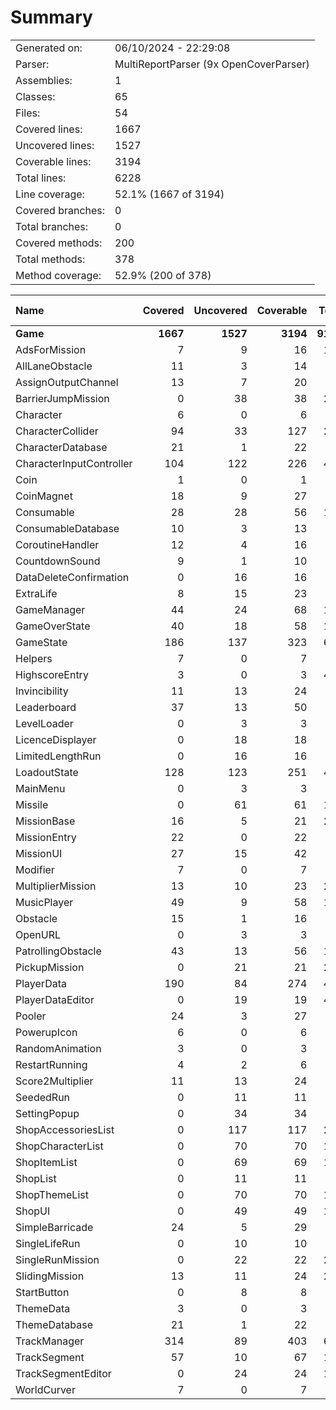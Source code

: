 ﻿# Summary
|||
|:---|:---|
| Generated on: | 06/10/2024 - 22:29:08 |
| Parser: | MultiReportParser (9x OpenCoverParser) |
| Assemblies: | 1 |
| Classes: | 65 |
| Files: | 54 |
| Covered lines: | 1667 |
| Uncovered lines: | 1527 |
| Coverable lines: | 3194 |
| Total lines: | 6228 |
| Line coverage: | 52.1% (1667 of 3194) |
| Covered branches: | 0 |
| Total branches: | 0 |
| Covered methods: | 200 |
| Total methods: | 378 |
| Method coverage: | 52.9% (200 of 378) |

|**Name**|**Covered**|**Uncovered**|**Coverable**|**Total**|**Line coverage**|**Covered**|**Total**|**Branch coverage**|**Covered**|**Total**|**Method coverage**|
|:---|---:|---:|---:|---:|---:|---:|---:|---:|---:|---:|---:|
|**Game**|**1667**|**1527**|**3194**|**9123**|**52.1%**|**0**|**0**|****|**200**|**378**|**52.9%**|
|AdsForMission|7|9|16|114|43.7%|0|0||2|4|50%|
|AllLaneObstacle|11|3|14|29|78.5%|0|0||1|1|100%|
|AssignOutputChannel|13|7|20|39|65%|0|0||1|1|100%|
|BarrierJumpMission|0|38|38|287|0%|0|0||0|6|0%|
|Character|6|0|6|33|100%|0|0||1|1|100%|
|CharacterCollider|94|33|127|227|74%|0|0||10|15|66.6%|
|CharacterDatabase|21|1|22|45|95.4%|0|0||3|4|75%|
|CharacterInputController|104|122|226|427|46%|0|0||22|30|73.3%|
|Coin|1|0|1|7|100%|0|0||1|1|100%|
|CoinMagnet|18|9|27|48|66.6%|0|0||3|6|50%|
|Consumable|28|28|56|115|50%|0|0||6|9|66.6%|
|ConsumableDatabase|10|3|13|33|76.9%|0|0||1|2|50%|
|CoroutineHandler|12|4|16|36|75%|0|0||2|3|66.6%|
|CountdownSound|9|1|10|24|90%|0|0||2|2|100%|
|DataDeleteConfirmation|0|16|16|30|0%|0|0||0|4|0%|
|ExtraLife|8|15|23|46|34.7%|0|0||2|6|33.3%|
|GameManager|44|24|68|143|64.7%|0|0||8|10|80%|
|GameOverState|40|18|58|164|68.9%|0|0||7|10|70%|
|GameState|186|137|323|602|57.5%|0|0||13|23|56.5%|
|Helpers|7|0|7|16|100%|0|0||1|1|100%|
|HighscoreEntry|3|0|3|499|100%|0|0||1|1|100%|
|Invincibility|11|13|24|45|45.8%|0|0||3|7|42.8%|
|Leaderboard|37|13|50|85|74%|0|0||2|4|50%|
|LevelLoader|0|3|3|10|0%|0|0||0|1|0%|
|LicenceDisplayer|0|18|18|32|0%|0|0||0|4|0%|
|LimitedLengthRun|0|16|16|99|0%|0|0||0|4|0%|
|LoadoutState|128|123|251|414|50.9%|0|0||10|19|52.6%|
|MainMenu|0|3|3|11|0%|0|0||0|1|0%|
|Missile|0|61|61|109|0%|0|0||0|8|0%|
|MissionBase|16|5|21|287|76.1%|0|0||4|5|80%|
|MissionEntry|22|0|22|46|100%|0|0||1|1|100%|
|MissionUI|27|15|42|68|64.2%|0|0||2|4|50%|
|Modifier|7|0|7|99|100%|0|0||3|3|100%|
|MultiplierMission|13|10|23|287|56.5%|0|0||4|6|66.6%|
|MusicPlayer|49|9|58|105|84.4%|0|0||8|8|100%|
|Obstacle|15|1|16|35|93.7%|0|0||1|2|50%|
|OpenURL|0|3|3|11|0%|0|0||0|1|0%|
|PatrollingObstacle|43|13|56|105|76.7%|0|0||4|6|66.6%|
|PickupMission|0|21|21|287|0%|0|0||0|5|0%|
|PlayerData|190|84|274|499|69.3%|0|0||12|20|60%|
|PlayerDataEditor|0|19|19|499|0%|0|0||0|3|0%|
|Pooler|24|3|27|48|88.8%|0|0||3|4|75%|
|PowerupIcon|6|0|6|21|100%|0|0||2|2|100%|
|RandomAnimation|3|0|3|12|100%|0|0||1|1|100%|
|RestartRunning|4|2|6|16|66.6%|0|0||1|2|50%|
|Score2Multiplier|11|13|24|47|45.8%|0|0||3|7|42.8%|
|SeededRun|0|11|11|99|0%|0|0||0|3|0%|
|SettingPopup|0|34|34|74|0%|0|0||0|7|0%|
|ShopAccessoriesList|0|117|117|214|0%|0|0||0|6|0%|
|ShopCharacterList|0|70|70|150|0%|0|0||0|3|0%|
|ShopItemList|0|69|69|148|0%|0|0||0|4|0%|
|ShopList|0|11|11|32|0%|0|0||0|3|0%|
|ShopThemeList|0|70|70|149|0%|0|0||0|3|0%|
|ShopUI|0|49|49|146|0%|0|0||0|9|0%|
|SimpleBarricade|24|5|29|58|82.7%|0|0||1|1|100%|
|SingleLifeRun|0|10|10|99|0%|0|0||0|3|0%|
|SingleRunMission|0|22|22|287|0%|0|0||0|6|0%|
|SlidingMission|13|11|24|287|54.1%|0|0||4|5|80%|
|StartButton|0|8|8|30|0%|0|0||0|1|0%|
|ThemeData|3|0|3|37|100%|0|0||1|1|100%|
|ThemeDatabase|21|1|22|45|95.4%|0|0||3|4|75%|
|TrackManager|314|89|403|677|77.9%|0|0||31|39|79.4%|
|TrackSegment|57|10|67|165|85%|0|0||6|7|85.7%|
|TrackSegmentEditor|0|24|24|165|0%|0|0||0|2|0%|
|WorldCurver|7|0|7|20|100%|0|0||3|3|100%|

